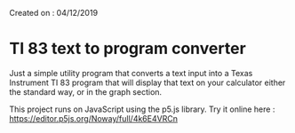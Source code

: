 Created on : 04/12/2019

# TI 83 text to program converter

Just a simple utility program that converts a text input into a Texas Instrument TI 83 program that will display that text on your calculator either the standard way, or in the graph section.

This project runs on JavaScript using the p5.js library.
Try it online here : https://editor.p5js.org/Noway/full/4k6E4VRCn
